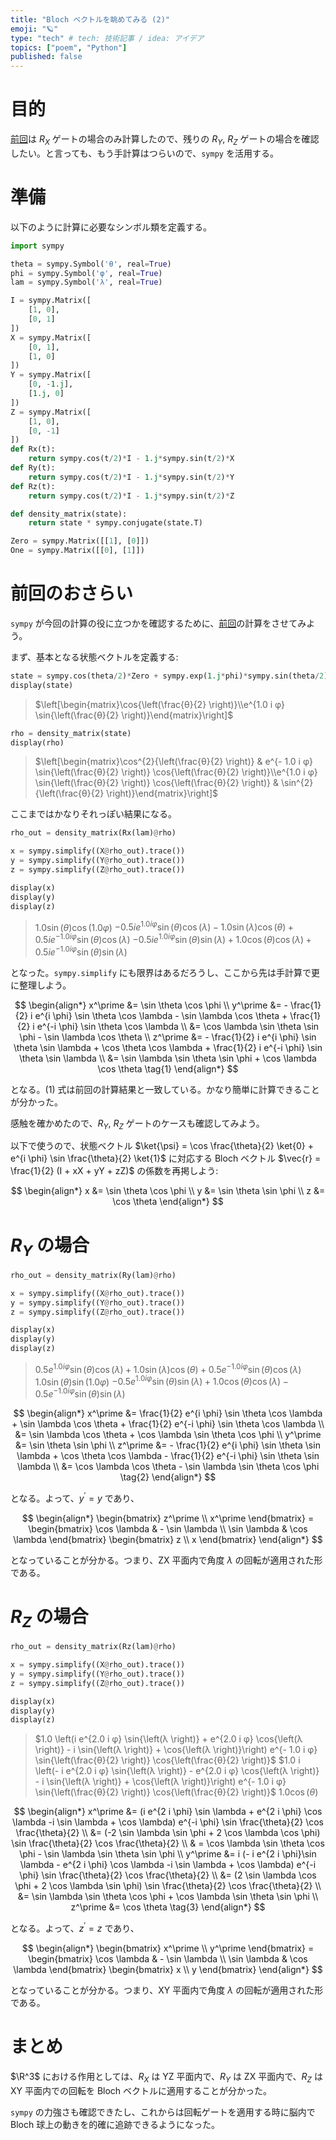 ```yaml
---
title: "Bloch ベクトルを眺めてみる (2)"
emoji: "🪐"
type: "tech" # tech: 技術記事 / idea: アイデア
topics: ["poem", "Python"]
published: false
---
```


# 目的

[前回](/derwind/articles/dwd-bloch-vector)は $R_X$ ゲートの場合のみ計算したので、残りの $R_Y$, $R_Z$ ゲートの場合を確認したい。と言っても、もう手計算はつらいので、`sympy` を活用する。

# 準備

以下のように計算に必要なシンボル類を定義する。

```python
import sympy

theta = sympy.Symbol('θ', real=True)
phi = sympy.Symbol('φ', real=True)
lam = sympy.Symbol('λ', real=True)

I = sympy.Matrix([
    [1, 0],
    [0, 1]
])
X = sympy.Matrix([
    [0, 1],
    [1, 0]
])
Y = sympy.Matrix([
    [0, -1.j],
    [1.j, 0]
])
Z = sympy.Matrix([
    [1, 0],
    [0, -1]
])
def Rx(t):
    return sympy.cos(t/2)*I - 1.j*sympy.sin(t/2)*X
def Ry(t):
    return sympy.cos(t/2)*I - 1.j*sympy.sin(t/2)*Y
def Rz(t):
    return sympy.cos(t/2)*I - 1.j*sympy.sin(t/2)*Z

def density_matrix(state):
    return state * sympy.conjugate(state.T)

Zero = sympy.Matrix([[1], [0]])
One = sympy.Matrix([[0], [1]])
```

# 前回のおさらい

`sympy` が今回の計算の役に立つかを確認するために、[前回](/derwind/articles/dwd-bloch-vector)の計算をさせてみよう。

まず、基本となる状態ベクトルを定義する:

```python
state = sympy.cos(theta/2)*Zero + sympy.exp(1.j*phi)*sympy.sin(theta/2)*One
display(state)
```

> $\left[\begin{matrix}\cos{\left(\frac{θ}{2} \right)}\\e^{1.0 i φ} \sin{\left(\frac{θ}{2} \right)}\end{matrix}\right]$

```python
rho = density_matrix(state)
display(rho)
```

> $\left[\begin{matrix}\cos^{2}{\left(\frac{θ}{2} \right)} & e^{- 1.0 i φ} \sin{\left(\frac{θ}{2} \right)} \cos{\left(\frac{θ}{2} \right)}\\e^{1.0 i φ} \sin{\left(\frac{θ}{2} \right)} \cos{\left(\frac{θ}{2} \right)} & \sin^{2}{\left(\frac{θ}{2} \right)}\end{matrix}\right]$

ここまではかなりそれっぽい結果になる。

```python
rho_out = density_matrix(Rx(lam)@rho)

x = sympy.simplify((X@rho_out).trace())
y = sympy.simplify((Y@rho_out).trace())
z = sympy.simplify((Z@rho_out).trace())

display(x)
display(y)
display(z)
```

> $1.0 \sin{\left(θ \right)} \cos{\left(1.0 φ \right)}$
> $- 0.5 i e^{1.0 i φ} \sin{\left(θ \right)} \cos{\left(λ \right)} - 1.0 \sin{\left(λ \right)} \cos{\left(θ \right)} + 0.5 i e^{- 1.0 i φ} \sin{\left(θ \right)} \cos{\left(λ \right)}$
> $- 0.5 i e^{1.0 i φ} \sin{\left(θ \right)} \sin{\left(λ \right)} + 1.0 \cos{\left(θ \right)} \cos{\left(λ \right)} + 0.5 i e^{- 1.0 i φ} \sin{\left(θ \right)} \sin{\left(λ \right)}$

となった。`sympy.simplify` にも限界はあるだろうし、ここから先は手計算で更に整理しよう。

$$
\begin{align*}
x^\prime &= \sin \theta \cos \phi \\
y^\prime &= - \frac{1}{2} i e^{i \phi} \sin \theta \cos \lambda - \sin \lambda \cos \theta + \frac{1}{2} i e^{-i \phi} \sin \theta \cos \lambda \\
&= \cos \lambda \sin \theta \sin \phi - \sin \lambda \cos \theta \\
z^\prime &= - \frac{1}{2} i e^{i \phi} \sin \theta \sin \lambda + \cos \theta \cos \lambda + \frac{1}{2} i e^{-i \phi} \sin \theta \sin \lambda \\
&= \sin \lambda \sin \theta \sin \phi + \cos \lambda \cos \theta
\tag{1}
\end{align*}
$$

となる。(1) 式は前回の計算結果と一致している。かなり簡単に計算できることが分かった。

感触を確かめたので、$R_Y$, $R_Z$ ゲートのケースも確認してみよう。

以下で使うので、状態ベクトル $\ket{\psi} = \cos \frac{\theta}{2} \ket{0} + e^{i \phi} \sin \frac{\theta}{2} \ket{1}$ に対応する Bloch ベクトル $\vec{r} = \frac{1}{2} (I + xX + yY + zZ)$ の係数を再掲しよう:

$$
\begin{align*}
x &= \sin \theta \cos \phi \\
y &= \sin \theta \sin \phi \\
z &= \cos \theta
\end{align*}
$$

# $R_Y$ の場合

```python
rho_out = density_matrix(Ry(lam)@rho)

x = sympy.simplify((X@rho_out).trace())
y = sympy.simplify((Y@rho_out).trace())
z = sympy.simplify((Z@rho_out).trace())

display(x)
display(y)
display(z)
```

> $0.5 e^{1.0 i φ} \sin{\left(θ \right)} \cos{\left(λ \right)} + 1.0 \sin{\left(λ \right)} \cos{\left(θ \right)} + 0.5 e^{- 1.0 i φ} \sin{\left(θ \right)} \cos{\left(λ \right)}$
> $1.0 \sin{\left(θ \right)} \sin{\left(1.0 φ \right)}$
> $- 0.5 e^{1.0 i φ} \sin{\left(θ \right)} \sin{\left(λ \right)} + 1.0 \cos{\left(θ \right)} \cos{\left(λ \right)} - 0.5 e^{- 1.0 i φ} \sin{\left(θ \right)} \sin{\left(λ \right)}$

$$
\begin{align*}
x^\prime &= \frac{1}{2} e^{i \phi} \sin \theta \cos \lambda + \sin \lambda \cos \theta + \frac{1}{2} e^{-i \phi} \sin \theta \cos \lambda \\
&= \sin \lambda \cos \theta + \cos \lambda \sin \theta \cos \phi \\
y^\prime &= \sin \theta \sin \phi \\
z^\prime &= - \frac{1}{2} e^{i \phi} \sin \theta \sin \lambda + \cos \theta \cos \lambda - \frac{1}{2} e^{-i \phi} \sin \theta \sin \lambda \\
&= \cos \lambda \cos \theta - \sin \lambda \sin \theta \cos \phi
\tag{2}
\end{align*}
$$

となる。よって、$y^\prime = y$ であり、

$$
\begin{align*}
\begin{bmatrix}
z^\prime \\ x^\prime
\end{bmatrix} = \begin{bmatrix}
\cos \lambda & - \sin \lambda \\
\sin \lambda & \cos \lambda
\end{bmatrix} \begin{bmatrix}
z \\ x
\end{bmatrix}
\end{align*}
$$

となっていることが分かる。つまり、ZX 平面内で角度 $\lambda$ の回転が適用された形である。

# $R_Z$ の場合

```python
rho_out = density_matrix(Rz(lam)@rho)

x = sympy.simplify((X@rho_out).trace())
y = sympy.simplify((Y@rho_out).trace())
z = sympy.simplify((Z@rho_out).trace())

display(x)
display(y)
display(z)
```

> $1.0 \left(i e^{2.0 i φ} \sin{\left(λ \right)} + e^{2.0 i φ} \cos{\left(λ \right)} - i \sin{\left(λ \right)} + \cos{\left(λ \right)}\right) e^{- 1.0 i φ} \sin{\left(\frac{θ}{2} \right)} \cos{\left(\frac{θ}{2} \right)}$
> $1.0 i \left(- i e^{2.0 i φ} \sin{\left(λ \right)} - e^{2.0 i φ} \cos{\left(λ \right)} - i \sin{\left(λ \right)} + \cos{\left(λ \right)}\right) e^{- 1.0 i φ} \sin{\left(\frac{θ}{2} \right)} \cos{\left(\frac{θ}{2} \right)}$
> $1.0 \cos{\left(θ \right)}$

$$
\begin{align*}
x^\prime &= (i e^{2 i \phi} \sin \lambda + e^{2 i \phi} \cos \lambda -i \sin \lambda + \cos \lambda) e^{-i \phi} \sin \frac{\theta}{2} \cos \frac{\theta}{2} \\
&= (-2 \sin \lambda \sin \phi + 2 \cos \lambda \cos \phi) \sin \frac{\theta}{2} \cos \frac{\theta}{2} \\
& = \cos \lambda \sin \theta \cos \phi - \sin \lambda \sin \theta \sin \phi \\
y^\prime &= i (- i e^{2 i \phi}\sin \lambda - e^{2 i \phi} \cos \lambda -i \sin \lambda + \cos \lambda) e^{-i \phi} \sin \frac{\theta}{2} \cos \frac{\theta}{2} \\
&= (2 \sin \lambda \cos \phi + 2 \cos \lambda \sin \phi) \sin \frac{\theta}{2} \cos \frac{\theta}{2} \\
&= \sin \lambda \sin \theta \cos \phi + \cos \lambda \sin \theta \sin \phi \\
z^\prime &= \cos \theta
\tag{3}
\end{align*}
$$

となる。よって、$z^\prime = z$ であり、

$$
\begin{align*}
\begin{bmatrix}
x^\prime \\ y^\prime
\end{bmatrix} = \begin{bmatrix}
\cos \lambda & - \sin \lambda \\
\sin \lambda & \cos \lambda
\end{bmatrix} \begin{bmatrix}
x \\ y
\end{bmatrix}
\end{align*}
$$

となっていることが分かる。つまり、XY 平面内で角度 $\lambda$ の回転が適用された形である。

# まとめ

$\R^3$ における作用としては、$R_X$ は YZ 平面内で、$R_Y$ は ZX 平面内で、$R_Z$ は XY 平面内での回転を Bloch ベクトルに適用することが分かった。

`sympy` の力強さも確認できたし、これからは回転ゲートを適用する時に脳内で Bloch 球上の動きを的確に追跡できるようになった。
